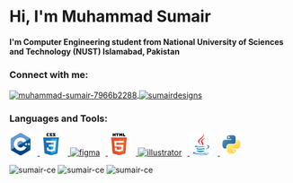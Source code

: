 <h1 align="left">Hi, I'm Muhammad Sumair</h1>
<h4 align="left">I'm Computer Engineering student from <strong>National University of Sciences and Technology (NUST) Islamabad, Pakistan</strong></h4> 
<h3 align="left">Connect with me:</h3>
<p align="left">
  <a href="https://linkedin.com/in/muhammad-sumair-7966b2288" target="blank">
    <img align="center" src="https://raw.githubusercontent.com/rahuldkjain/github-profile-readme-generator/master/src/images/icons/Social/linked-in-alt.svg" alt="muhammad-sumair-7966b2288" height="30" width="40" />
  </a>
  <a href="https://instagram.com/sumairdesigns" target="blank">
    <img align="center" src="https://raw.githubusercontent.com/rahuldkjain/github-profile-readme-generator/master/src/images/icons/Social/instagram.svg" alt="sumairdesigns" height="30" width="40" />
  </a>
</p>

<h3 align="left">Languages and Tools:</h3>
<p align="left"> 
  <a href="https://www.w3schools.com/cpp/" target="_blank" rel="noreferrer"> 
    <img src="https://raw.githubusercontent.com/devicons/devicon/master/icons/cplusplus/cplusplus-original.svg" alt="cplusplus" width="40" height="40" style="margin-right: 10px;"/> 
  </a> 
  <a href="https://www.w3schools.com/css/" target="_blank" rel="noreferrer"> 
    <img src="https://raw.githubusercontent.com/devicons/devicon/master/icons/css3/css3-original-wordmark.svg" alt="css3" width="40" height="40" style="margin-right: 10px;"/> 
  </a> 
  <a href="https://www.figma.com/" target="_blank" rel="noreferrer"> 
    <img src="https://www.vectorlogo.zone/logos/figma/figma-icon.svg" alt="figma" width="40" height="40" style="margin-right: 10px;"/> 
  </a> 
  <a href="https://www.w3.org/html/" target="_blank" rel="noreferrer"> 
    <img src="https://raw.githubusercontent.com/devicons/devicon/master/icons/html5/html5-original-wordmark.svg" alt="html5" width="40" height="40" style="margin-right: 10px;"/> 
  </a> 
  <a href="https://www.adobe.com/in/products/illustrator.html" target="_blank" rel="noreferrer"> 
    <img src="https://www.vectorlogo.zone/logos/adobe_illustrator/adobe_illustrator-icon.svg" alt="illustrator" width="40" height="40" style="margin-right: 10px;"/> 
  </a> 
  <a href="https://www.java.com" target="_blank" rel="noreferrer"> 
    <img src="https://raw.githubusercontent.com/devicons/devicon/master/icons/java/java-original.svg" alt="java" width="40" height="40" style="margin-right: 10px;"/> 
  </a> 
  <a href="https://www.python.org" target="_blank" rel="noreferrer"> 
    <img src="https://raw.githubusercontent.com/devicons/devicon/master/icons/python/python-original.svg" alt="python" width="40" height="40" style="margin-right: 10px;"/> 
  </a> 
</p>


<img src="https://github-readme-stats.vercel.app/api/top-langs?username=sumair-ce&show_icons=true&locale=en&layout=compact&theme=dark&title_color=ffffff&text_color=ffffff&bg_color=0d1117&icon_color=79fe96&langs_count=10&langs_color=ffa500" alt="sumair-ce" style="margin-bottom: 20px;" />
<img src="https://github-readme-stats.vercel.app/api?username=sumair-ce&show_icons=true&locale=en&theme=dark&title_color=ffffff&text_color=ffffff&bg_color=0d1117&icon_color=79fe96" alt="sumair-ce" style="margin-bottom: 20px;" />
<img src="https://github-readme-streak-stats.herokuapp.com/?user=sumair-ce&theme=dark&background=0d1117&border=ffffff&stroke=ffa500&ring=ffa500&fire=ffa500&currStreakNum=ffffff&sideNums=ffffff&currStreakLabel=ffa500&sideLabels=ffffff&dates=ffffff" alt="sumair-ce" />


